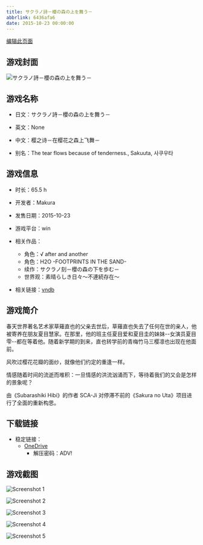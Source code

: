 ```yaml
---
title: サクラノ詩－櫻の森の上を舞う－
abbrlink: 6436afa6
date: 2015-10-23 00:00:00
---
```

[编辑此页面](https://github.com/ACG-3/ADV3-source/blob/main/source/_posts/games/%E3%82%B5%E3%82%AF%E3%83%A9%E3%83%8E%E8%A9%A9%EF%BC%8D%E6%AB%BB%E3%81%AE%E6%A3%AE%E3%81%AE%E4%B8%8A%E3%82%92%E8%88%9E%E3%81%86%EF%BC%8D.md)

## 游戏封面

![サクラノ詩－櫻の森の上を舞う－](https://pan.timero.xyz/onedrive/img_lib_001/%E3%82%B5%E3%82%AF%E3%83%A9%E3%83%8E%E8%A9%A9%EF%BC%8D%E6%AB%BB%E3%81%AE%E6%A3%AE%E3%81%AE%E4%B8%8A%E3%82%92%E8%88%9E%E3%81%86%EF%BC%8D_cover.avif)


## 游戏名称

- 日文：サクラノ詩－櫻の森の上を舞う－
- 英文：None
- 中文：樱之诗－在樱花之森上飞舞－

- 别名：The tear flows because of tenderness., Sakuuta, 사쿠우타


## 游戏信息

- 时长：65.5 h
- 开发者：Makura
- 发售日期：2015-10-23
- 游戏平台：win
- 相关作品：
   - 角色：√ after and another
   - 角色：H2O -FOOTPRINTS IN THE SAND-
   - 续作：サクラノ刻－櫻の森の下を歩む－
   - 世界观：素晴らしき日々～不連続存在～

- 相关链接：[vndb](https://vndb.org/v562)


## 游戏简介

春天世界著名艺术家草薙直也的父亲去世后，草薙直也失去了任何在世的亲人，他被寄养在朋友夏目慧家。在那里，他的班主任夏目爱和夏目圭的妹妹--女演员夏目雫--都在等着他。随着新学期的到来，直也转学前的青梅竹马三樱凛也出现在他面前。

风吹过樱花花瓣的面纱，就像他们约定的重逢一样。

情感随着时间的流逝而堆积：一旦情感的洪流汹涌而下，等待着我们的又会是怎样的景象呢？



由《Subarashiki Hibi》的作者 SCA-Ji 对停滞不前的《Sakura no Uta》项目进行了全面的重新构思。


## 下载链接

- 稳定链接：
    - [OneDrive](https://pan.timero.xyz/onedrive/adv_lib_001/%E3%82%B5%E3%82%AF%E3%83%A9%E3%83%8E%E8%A9%A9%EF%BC%8D%E6%AB%BB%E3%81%AE%E6%A3%AE%E3%81%AE%E4%B8%8A%E3%82%92%E8%88%9E%E3%81%86%EF%BC%8D)
        - 解压密码：ADV!



## 游戏截图


![Screenshot 1](https://pan.timero.xyz/onedrive/img_lib_001/%E3%82%B5%E3%82%AF%E3%83%A9%E3%83%8E%E8%A9%A9%EF%BC%8D%E6%AB%BB%E3%81%AE%E6%A3%AE%E3%81%AE%E4%B8%8A%E3%82%92%E8%88%9E%E3%81%86%EF%BC%8D_Screenshot_1.avif)

![Screenshot 2](https://pan.timero.xyz/onedrive/img_lib_001/%E3%82%B5%E3%82%AF%E3%83%A9%E3%83%8E%E8%A9%A9%EF%BC%8D%E6%AB%BB%E3%81%AE%E6%A3%AE%E3%81%AE%E4%B8%8A%E3%82%92%E8%88%9E%E3%81%86%EF%BC%8D_Screenshot_2.avif)

![Screenshot 3](https://pan.timero.xyz/onedrive/img_lib_001/%E3%82%B5%E3%82%AF%E3%83%A9%E3%83%8E%E8%A9%A9%EF%BC%8D%E6%AB%BB%E3%81%AE%E6%A3%AE%E3%81%AE%E4%B8%8A%E3%82%92%E8%88%9E%E3%81%86%EF%BC%8D_Screenshot_3.avif)

![Screenshot 4](https://pan.timero.xyz/onedrive/img_lib_001/%E3%82%B5%E3%82%AF%E3%83%A9%E3%83%8E%E8%A9%A9%EF%BC%8D%E6%AB%BB%E3%81%AE%E6%A3%AE%E3%81%AE%E4%B8%8A%E3%82%92%E8%88%9E%E3%81%86%EF%BC%8D_Screenshot_4.avif)

![Screenshot 5](https://pan.timero.xyz/onedrive/img_lib_001/%E3%82%B5%E3%82%AF%E3%83%A9%E3%83%8E%E8%A9%A9%EF%BC%8D%E6%AB%BB%E3%81%AE%E6%A3%AE%E3%81%AE%E4%B8%8A%E3%82%92%E8%88%9E%E3%81%86%EF%BC%8D_Screenshot_5.avif)


